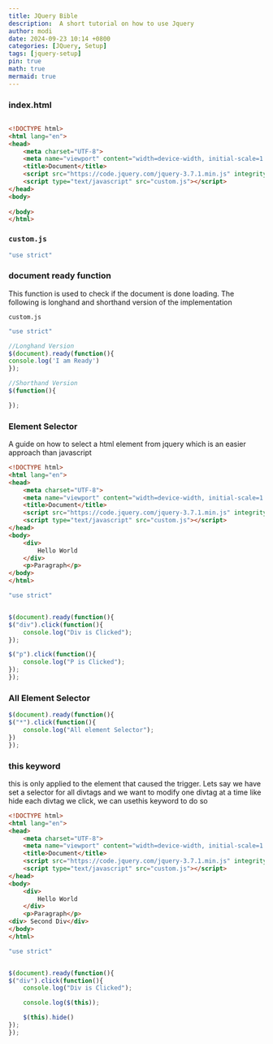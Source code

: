 ```yaml
---
title: JQuery Bible
description:  A short tutorial on how to use Jquery
author: modi
date: 2024-09-23 10:14 +0800
categories: [JQuery, Setup]
tags: [jquery-setup]
pin: true
math: true
mermaid: true
---
```


### index.html

```html

<!DOCTYPE html>
<html lang="en">
<head>
    <meta charset="UTF-8">
    <meta name="viewport" content="width=device-width, initial-scale=1.0">
    <title>Document</title>
    <script src="https://code.jquery.com/jquery-3.7.1.min.js" integrity="sha256-/JqT3SQfawRcv/BIHPThkBvs0OEvtFFmqPF/lYI/Cxo=" crossorigin="anonymous"></script>
    <script type="text/javascript" src="custom.js"></script>
</head>
<body>
    
</body>
</html>

```

### `custom.js`

```javascript
"use strict"
```

### document ready function
This function is used to check if the document is done loading. The following is longhand and shorthand version of the implementation

`custom.js`
```javascript
"use strict"

//Longhand Version
$(document).ready(function(){
console.log('I am Ready')
});

//Shorthand Version
$(function(){

});
```

### Element Selector

A guide on how to select a html element from jquery which is an easier approach than javascript

```html
<!DOCTYPE html>
<html lang="en">
<head>
    <meta charset="UTF-8">
    <meta name="viewport" content="width=device-width, initial-scale=1.0">
    <title>Document</title>
    <script src="https://code.jquery.com/jquery-3.7.1.min.js" integrity="sha256-/JqT3SQfawRcv/BIHPThkBvs0OEvtFFmqPF/lYI/Cxo=" crossorigin="anonymous"></script>
    <script type="text/javascript" src="custom.js"></script>
</head>
<body>
    <div>
        Hello World
    </div>    
    <p>Paragraph</p>
</body>
</html>
```

```javascript
"use strict"


$(document).ready(function(){
$("div").click(function(){
    console.log("Div is Clicked");
});

$("p").click(function(){
    console.log("P is Clicked");
});
});
```


### All Element Selector

```javascript
$(document).ready(function(){
$("*").click(function(){
    console.log("All element Selector");
})
});
```

### this keyword

this is only applied to the element that caused the trigger. Lets say we have set a selector for all divtags and we want to modify one divtag at a time like hide each divtag we click, we can usethis keyword to do so

```html
<!DOCTYPE html>
<html lang="en">
<head>
    <meta charset="UTF-8">
    <meta name="viewport" content="width=device-width, initial-scale=1.0">
    <title>Document</title>
    <script src="https://code.jquery.com/jquery-3.7.1.min.js" integrity="sha256-/JqT3SQfawRcv/BIHPThkBvs0OEvtFFmqPF/lYI/Cxo=" crossorigin="anonymous"></script>
    <script type="text/javascript" src="custom.js"></script>
</head>
<body>
    <div>
        Hello World
    </div>    
    <p>Paragraph</p>
<div> Second Div</div>   
</body>
</html>
```


```javascript
"use strict"


$(document).ready(function(){
$("div").click(function(){
    console.log("Div is Clicked");

    console.log($(this));

    $(this).hide()
});
});
```